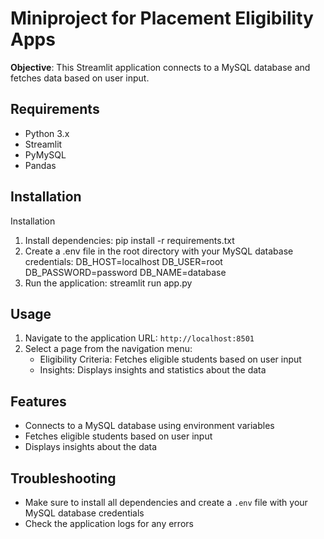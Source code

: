 # Miniproject for Placement Eligibility Apps
**Objective**:
This Streamlit application connects to a MySQL database and fetches data based on user input.

## Requirements
* Python 3.x
* Streamlit
* PyMySQL
* Pandas

## Installation
Installation
1. Install dependencies: pip install -r requirements.txt
2. Create a .env file in the root directory with your MySQL database credentials:
   DB_HOST=localhost
   DB_USER=root
   DB_PASSWORD=password
   DB_NAME=database
3. Run the application: streamlit run app.py

## Usage
1. Navigate to the application URL: `http://localhost:8501`
2. Select a page from the navigation menu:
	* Eligibility Criteria: Fetches eligible students based on user input
	* Insights: Displays insights and statistics about the data
## Features
* Connects to a MySQL database using environment variables
* Fetches eligible students based on user input
* Displays insights about the data

## Troubleshooting
* Make sure to install all dependencies and create a `.env` file with your MySQL database credentials
* Check the application logs for any errors



